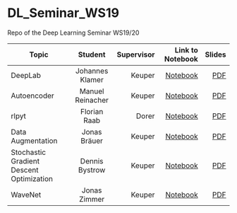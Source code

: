 # DL_Seminar_WS19
Repo of the Deep Learning Seminar WS19/20


| Topic       | Student           | Supervisor | Link to Notebook  |  Slides | 
| ------------- |:-------------:| ------------:| -------------------------:| ------------:| 
| DeepLab | Johannes Klamer | Keuper | [Notebook](https://github.com/KlamJ/DeepLab_V3_KL/blob/master/Klamer_U_Net.ipynb) | [PDF](https://github.com/KlamJ/DeepLab_V3_KL/blob/master/DeepLab_Kl.pdf) | 
| Autoencoder | Manuel Reinacher | Keuper | [Notebook](https://github.com/manureini/Autoencoder/blob/master/Autoencoder.py) | [PDF](https://github.com/manureini/Autoencoder/blob/master/Autoencoder.pdf) | 
| rlpyt | Florian Raab | Dorer | [Notebook](https://colab.research.google.com/drive/1wdh3ipECkkgh32BjTMS9cUKfljaa-AzO) | [PDF](https://www.dropbox.com/s/fxy13t43e4lnw4s/Pr%C3%A4sentation.pdf?raw=1) | 
| Data Augmentation | Jonas Bräuer | Keuper | [Notebook](https://github.com/Hexaa/dataaugmentation/blob/master/data_augmentation_on_colab.ipynb) | [PDF](https://github.com/Hexaa/dataaugmentation/blob/master/data_augmentation_jonas_braeuer_final.pdf) | 
| Stochastic Gradient Descent Optimization | Dennis Bystrow | Keuper | [Notebook](https://github.com/Dens49/seminar-deeplearning-sgd/blob/master/notebook_main.ipynb) | [PDF](https://github.com/Dens49/seminar-deeplearning-sgd/blob/master/presentation/sgd_dennis_bystrow.pdf) |
| WaveNet | Jonas Zimmer | Keuper | [Notebook](https://github.com/JonasZimmer1994/deeplearning_wavenet/blob/master/wavenet_pytorch_abgabe.ipynb) | [PDF](https://github.com/JonasZimmer1994/deeplearning_wavenet/blob/master/WaveNet_Presentation.pdf) |
